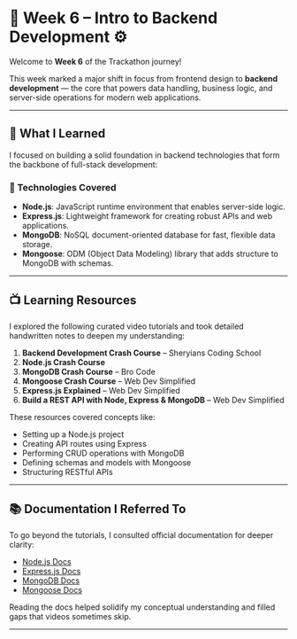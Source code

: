 # 🧠 Week 6 – Intro to Backend Development ⚙️

Welcome to **Week 6** of the Trackathon journey!

This week marked a major shift in focus from frontend design to **backend development** — the core that powers data handling, business logic, and server-side operations for modern web applications.

---

## 🚀 What I Learned

I focused on building a solid foundation in backend technologies that form the backbone of full-stack development:

### 🔧 Technologies Covered

- **Node.js**: JavaScript runtime environment that enables server-side logic.
- **Express.js**: Lightweight framework for creating robust APIs and web applications.
- **MongoDB**: NoSQL document-oriented database for fast, flexible data storage.
- **Mongoose**: ODM (Object Data Modeling) library that adds structure to MongoDB with schemas.

---

## 📺 Learning Resources

I explored the following curated video tutorials and took detailed handwritten notes to deepen my understanding:

1. **Backend Development Crash Course** – Sheryians Coding School  
2. **Node.js Crash Course**  
3. **MongoDB Crash Course** – Bro Code  
4. **Mongoose Crash Course** – Web Dev Simplified  
5. **Express.js Explained** – Web Dev Simplified  
6. **Build a REST API with Node, Express & MongoDB** – Web Dev Simplified  

These resources covered concepts like:
- Setting up a Node.js project
- Creating API routes using Express
- Performing CRUD operations with MongoDB
- Defining schemas and models with Mongoose
- Structuring RESTful APIs

---

## 📚 Documentation I Referred To

To go beyond the tutorials, I consulted official documentation for deeper clarity:

- [Node.js Docs](https://nodejs.org/en/docs)
- [Express.js Docs](https://expressjs.com/)
- [MongoDB Docs](https://www.mongodb.com/docs/)
- [Mongoose Docs](https://mongoosejs.com/docs/)

Reading the docs helped solidify my conceptual understanding and filled gaps that videos sometimes skip.

---
